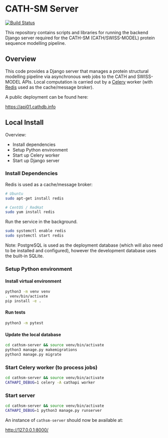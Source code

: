 
# CATH-SM Server

[![Build Status](https://travis-ci.com/CATH-SWISSMODEL/cath-swissmodel-api.svg?branch=master)](https://travis-ci.com/CATH-SWISSMODEL/cath-server)

This repository contains scripts and libraries for running the backend Django server
required for the CATH-SM (CATH/SWISS-MODEL) protein sequence modelling pipeline.

## Overview

This code provides a Django server that manages a protein structural modelling pipeline
via asynchronous web jobs to the CATH and SWISS-MODEL APIs. Local computation is carried
out by a [Celery](http://www.celeryproject.org/) worker (with [Redis](https://redis.io/) 
used as the cache/message broker).

A public deployment can be found here:

https://api01.cathdb.info

## Local Install

Overview:

* Install dependencies
* Setup Python environment
* Start up Celery worker
* Start up Django server

### Install Dependencies

Redis is used as a cache/message broker:

```sh
# Ubuntu
sudo apt-get install redis

# CentOS / RedHat
sudo yum install redis
```

Run the service in the background.

```sh
sudo systemctl enable redis
sudo systemctl start redis
```

Note: PostgreSQL is used as the deployment database (which will also need to be installed and configured), however the development database uses the built-in SQLite.

### Setup Python environment

#### Install virtual environment

```bash
python3 -m venv venv
. venv/bin/activate
pip install -e .
```

#### Run tests

```bash
python3 -m pytest
```

#### Update the local database

```bash
cd cathsm-server && source venv/bin/activate
python3 manage.py makemigrations
python3 manage.py migrate
```

### Start Celery worker (to process jobs)

```sh
cd cathsm-server && source venv/bin/activate
CATHAPI_DEBUG=1 celery -A cathapi worker
```

### Start server

```sh
cd cathsm-server && source venv/bin/activate
CATHAPI_DEBUG=1 python3 manage.py runserver
```

An instance of `cathsm-server` should now be available at:

http://127.0.0.1:8000/
